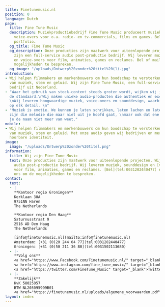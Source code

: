 ```yaml
---
title: Finetunemusic.nl
position: 0
language: Dutch
page:
  title: Fine Tune Music
  description: Muziekproductiebedrijf Fine Tune Music produceert muziek, sounds en
    voice-overs voor o.a. radio- en tv-commercials, films en games. Beluister ons
    portfolio.
  og_title: Fine Tune Music
  og_description: Onze producties zijn maatwerk voor uiteenlopende projecten. Wij
    zijn een full-service audio post-productie bedrijf. Wij leveren muziek, sounddesign
    en voice-overs voor film, animaties, games en reclames. Bel of mail ons om de
    mogelijkheden te bespreken.
  og_image: "/uploads/Ontwerp%20zonder%20titel%20(1).jpg"
introduction:
- Wij helpen filmmakers en merkenbouwers om hun boodschap te versterken, met de kracht
  van muziek, stem en geluid. Wij zijn Fine Tune Music, een full-service audio post-production
  bedrijf uit Nederland.
- "Waar het gebruik van stock-content steeds groter wordt, wijken wij juist af van
  de standaard.\nWij maken unieke audio-producten die authentiek en exclusief zijn.
  \nWij leveren hoogwaardige muziek, voice-overs en sounddesign, waarbij we letten
  op elk detail. \n"
- "Muziek is emotie. We kunnen je laten schrikken, laten lachen en laten huilen.\nWij
  zijn die melodie die maar niet uit je hoofd gaat, \nmaar ook dat ene liedje waar
  je de naam niet meer van weet."
mobile:
- Wij helpen filmmakers en merkenbouwers om hun boodschap te versterken, met de kracht
  van muziek, stem en geluid. Met onze audio geven wij bedrijven en merken een duidelijke,
  hoorbare identiteit.
image:
  image: "/uploads/Ontwerp%20zonder%20titel.png"
information:
  title: Wij zijn Fine Tune Music
  text: Onze producties zijn maatwerk voor uiteenlopende projecten. Wij zijn een full-service
    audio post-productie bedrijf. Wij leveren muziek, sounddesign en [voice-overs](https://finetunevoices.nl/)
    voor film, animaties, games en reclames. [Bel](tel:0031202440477) of [mail](mailto:info@finetunemusic.nl)
    ons om de mogelijkheden te bespreken.
contact:
  text:
  - |
    **Kantoor regio Groningen**
    Kerklaan 30A
    9751NN Haren
    The Netherlands

    **Kantoor regio Den Haag**
    Saturnusstraat 9
    2516 AD Den Haag
    The Netherlands

    [info@finetunemusic.nl](mailto:info@finetunemusic.nl)
    Amsterdam: [+31 (0)20 244 04 77](tel:0031202440477)
    Groningen: [+31 (0)50 211 36 80](tel:0031502113680)
  - |-
    **Volg ons**
    <a href="https://www.Facebook.com/Finetunemusic.nl/" target="_blank">Facebook</a>
    <a href="https://www.instagram.com/fine_tune_music/" target="_blank">Instagram</a>
    <a href="https://twitter.com/FineTune_Music" target="_blank">Twitter</a>
  - |-
    **Zakelijk**
    KvK 58025057
    BTW NL205095999B01
    <a href="https://finetunemusic.nl/uploads/algemene_voorwaarden.pdf" target="_blank">Algemene Voorwaarden</a>
layout: index
---
```


